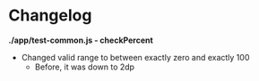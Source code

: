 # Changelog

**./app/test-common.js - checkPercent**
* Changed valid range to between exactly zero and exactly 100
	* Before, it was down to 2dp
